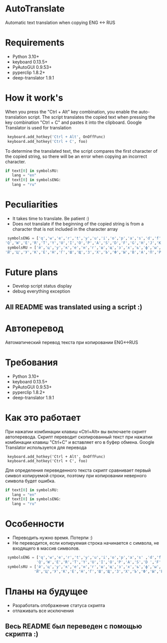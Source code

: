 # AutoTranslate
 Automatic text translation when copying ENG <-> RUS
# Requirements
 - Python 3.10+
 - keyboard 0.13.5+
 - PyAutoGUI 0.9.53+
 - pyperclip 1.8.2+
 - deep-translator 1.9.1
# How it work's
 When you press the "Ctrl + Alt" key combination, you enable the auto-translation script. 
 The script translates the copied text when pressing the key combination "Ctrl + C" and pastes it into the clipboard.
 Google Translator is used for translation
```python
 keyboard.add_hotkey('Ctrl + Alt', OnOffFunc)
 keyboard.add_hotkey('Ctrl + C', foo)
```
 To determine the translated text, the script compares the first character of the copied string, so there will be an error when copying an incorrect   character.
 ```python
if text[0] in symbolsRU:
    lang = "en"
if text[0] in symbolsENG:
    lang = "ru"
```
# Peculiarities
- It takes time to translate. Be patient :)
- Does not translate if the beginning of the copied string is from a character that is not included in the character array
```python
 symbolsENG = ['q','w','e','r','t','y','u','i','o','p','a','s','d','f','g','h','j','k','l','z','x','c','v','b','n','m',
'Q','W','E','R','T','Y','U','I','O','P','A','S','D','F','G','H','J','K','L','Z','X','C','V','B','N','M']
 symbolsRU = ['й','ц','у','к','е','н','г','ш','щ','з','х','ъ','ф','ы','в','а','п','р','о','л','д','ж','э','я','ч','с','м','и','т','ь','б','ю',
'Й','Ц','У','К','Е','Н','Г','Ш','Щ','З','Х','Ъ','Ф','Ы','В','А','П','Р','О','Л','Д','Ж','Э','Я','Ч','С','М','И','Т','Ь','Б','Ю',]
```

# Future plans
- Develop script status display
- debug everything exception

## All README was translated using a script :)

# Автоперевод
 Автоматический перевод текста при копировании ENG<->RUS
# Требования
 - Python 3.10+
 - keyboard 0.13.5+
 - PyAutoGUI 0.9.53+
 - pyperclip 1.8.2+
 - deep-translator 1.9.1
# Как это работает
 При нажатии комбинации клавиш «Ctrl+Alt» вы включаете скрипт автоперевода.
 Скрипт переводит скопированный текст при нажатии комбинации клавиш "Ctrl+C" и вставляет его в буфер обмена.
 Google Translator используется для перевода
```pyhon
 keyboard.add_hotkey('Ctrl + Alt', OnOffFunc)
 keyboard.add_hotkey('Ctrl + C', foo)
```
 Для определения переведенного текста скрипт сравнивает первый символ копируемой строки, поэтому при копировании неверного символа будет ошибка.
 ```python
if text[0] in symbolsRU:
    lang = "en"
if text[0] in symbolsENG:
    lang = "ru"
```
# Особенности
- Переводить нужно время. Потерпи :)
- Не переводится, если копируемая строка начинается с символа, не входящего в массив символов.
```python
 symbolsENG = ['q','w','e','r','t','y','u','i','o','p','a','s' ,'d','f','g','h','j','k','l','z','x','c','v','b',' n','m',
              'Q','W','E','R','T','Y','U','I','O','P','A','S','D ','F','G','H','J','K','L','Z','X','C','V','B','N', 'M']
 symbolsRU = ['й','ц','у','к','е','н','г','ш','щ','з','х','ъ','ф','ы','в','а','п','р','о','л','д','ж','э','я','ч','с','м','и','т','ь','б','ю',
             'Й','Ц','У','К','Е','Н','Г','Ш','Щ','З','Х','Ъ','Ф','Ы','В','А','П','Р','О','Л','Д','Ж','Э','Я','Ч','С','М','И','Т','Ь','Б','Ю',]
```

# Планы на будущее
- Разработать отображение статуса скрипта
- отлаживать все исключения

## Весь README был переведен с помощью скрипта :)

